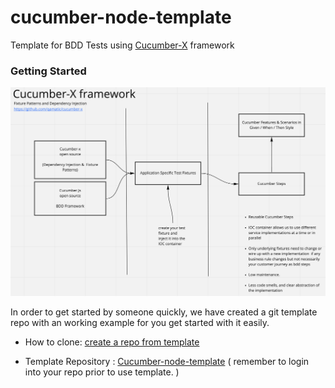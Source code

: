 # cucumber-node-template
Template for BDD Tests using [Cucumber-X](https://github.com/qamatic/cucumber-x) framework 
 
### Getting Started

![arch](https://github.com/qamatic/cucumber-x/blob/master/docs/cucumber-x.png) 


In order to get started by someone quickly, we have created a git template repo with an working example for you get started with it easily.


* How to clone:  [create a repo from template](https://help.github.com/en/articles/creating-a-repository-from-a-template)


* Template Repository : [Cucumber-node-template](https://github.com/qamatic/cucumber-node-template)
( remember to login into your repo prior to use template. )



